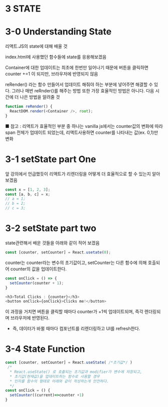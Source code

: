 # 3 STATE

# 3-0 Understanding State

리액트.JS의 state에 대해 배울 것

index.html에 사용했던 함수들에 state를 응용해보겠음

Container에 대한 업데이트는 최초에 한번만 일어나기 때문에 버튼을 클릭하면 counter +=1 이 되지만, 브라우저에 반영되지 않음

reRender() 라는 함수 만들어서 업데이트 해줘야 하는 부분에 넣어주면 해결할 수 있다.
그러나 매번 reRnder()를 해주는 방법 또한 가장 효율적인 방법은 아니다.
다음 시간에 더 나은 방법을 알려줄 것

```js
function reRender() {
  ReactDOM.render(<Container />, root);
}
```

■ 참고 : 리액트가 효율적인 부분 중 하나는 vanilla js에서는 counter값의 변화에 따라 span 전체가 업데이트 되었는데, 리액트사용하면 counter를 나타내는 값(ex. 0,1)만 변화

# 3-1 setState part One

앞 강의에서 언급했듯이 리액트가 리렌더링을 어떻게 더 효율적으로 할 수 있는지 알아보겠음

```js
const x = [1, 2, 3];
const [a, b, c] = x;
// a = 1;
// b = 2;
// c = 3;
```

# 3-2 setState part two

state관련해서 배운 것들을 아래와 같이 적어 보겠음

```js
const [counter, setCounter] = React.usetate(0);
```

counter는 counter라는 변수의 초기값이고, setCounter는 다른 함수에 의해 호출되어 counter의 값을 업데이트한다.

```js
const onClick = () => {
  setCounter(counter + 1);
}

<h3>Total Clicks : {counter}</h3>
<button onClick={onClick}>Clicks me!</button>
```

이 과정을 거치면 버튼을 클릭할 때마다 counter가 +1씩 업데이트되며, 즉각 렌더링되며 브라우저에 반영된다.

- 즉, 데이터가 바뀔 때마다 컴포넌트를 리렌더링하고 UI를 refresh한다.

# 3-4 State Function

```js
const [counter, setCounter] = React.useState( /*초기값*/ )
 /*
  * React.useState() 로 호출되는 초기값과 modifier가 변수에 저장되고,
  * 초기값(현재값)을 업데이트하는 함수로 사용할 경우
  * 인자를 함수의 형태로 아래와 같이 작성하는게 안전하다.
  */
const onClick = () {
  setCounter((current)=>counter +1)
}
```
